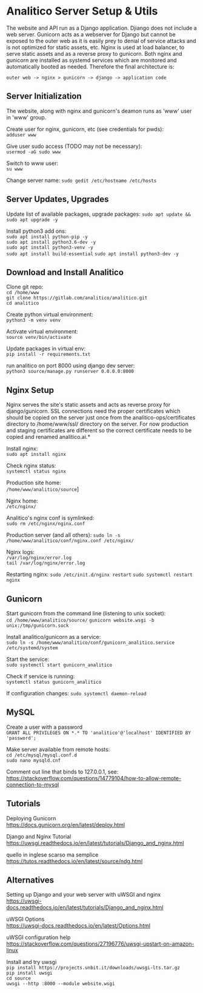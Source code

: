 
# Analitico Server Setup & Utils

The website and API run as a Django application. Djiango does not include a web server. Gunicorn acts as a webserver for Django but cannot be exposed to the outer web as it is easily prey to denial of service attacks and is not optimized for static assets, etc. Nginx is used at load balancer, to serve static assets and as a reverse proxy to gunicorn. Both nginx and gunicorn are installed as systemd services which are monitored and automatically booted as needed. Therefore the final architecture is:   

`outer web -> nginx > gunicorn -> django -> application code`


## Server Initialization

The website, along with nginx and gunicorn's deamon runs as 'www' user in 'www' group.

Create user for nginx, gunicorn, etc (see credentials for pwds):   
`adduser www`

Give user sudo access (TODO may not be necessary):  
`usermod -aG sudo www`

Switch to www user:   
`su www`

Change server name:
`sudo gedit /etc/hostname /etc/hosts`

## Server Updates, Upgrades

Update list of available packages, upgrade packages:
`sudo apt update && sudo apt upgrade -y`

Install python3 add ons:  
`sudo apt install python-pip -y`   
`sudo apt install python3.6-dev -y`   
`sudo apt install python3-venv -y`   
`sudo apt install build-essential`
`sudo apt install python3-dev -y`   


## Download and Install Analitico

Clone git repo:   
`cd /home/www`  
`git clone https://gitlab.com/analitico/analitico.git`  
`cd analitico`  

Create python virtual environment:   
`python3 -m venv venv`  

Activate virtual environment:   
`source venv/bin/activate`  

Update packages in virtual env:  
`pip install -r requirements.txt`  

run analitico on port 8000 using django dev server:  
`python3 source/manage.py runserver 0.0.0.0:8000`  


## Nginx Setup

Nginx serves the site's static assets and acts as reverse proxy for django/gunicorn. SSL connections need the proper certificates which should be copied on the server just once from the analitico-ops/certificates directory to /home/www/ssl/ directory on the server. For now production and staging certificates are different so the correct certificate needs to be copied and renamed analitico.ai.*   

Install nginx:   
`sudo apt install nginx`    

Check nginx status:   
`systemctl status nginx`   

Production site home:  
`/home/www/analitico/source`]

Nginx home:  
`/etc/nginx/`

Analitico's nginx conf is symlinked:  
`sudo rm /etc/nginx/nginx.conf`  

Production server (and all others):
`sudo ln -s /home/www/analitico/conf/nginx.conf /etc/nginx/`  

Nginx logs:  
`/var/log/nginx/error.log`  
`tail /var/log/nginx/error.log`

Restarting nginx:
`sudo /etc/init.d/nginx restart`
`sudo systemctl restart nginx`

## Gunicorn

Start gunicorn from the command line (listening to unix socket):  
`cd /home/www/analitico/source/`
`gunicorn website.wsgi -b unix:/tmp/gunicorn.sock`

Install analitico/gunicorn as a service:  
`sudo ln -s /home/www/analitico/conf/gunicorn_analitico.service /etc/systemd/system`  

Start the service:  
`sudo systemctl start gunicorn_analitico`  
 
Check if service is running:  
`systemctl status gunicorn_analitico`  

If configuration changes:
`sudo systemctl daemon-reload`


## MySQL

Create a user with a password  
`GRANT ALL PRIVILEGES ON *.* TO 'analitico'@'localhost' IDENTIFIED BY 'password';`

Make server available from remote hosts:   
`cd /etc/mysql/mysql.conf.d`  
`sudo nano mysqld.cnf`  

Comment out line that binds to 127.0.0.1, see:    
https://stackoverflow.com/questions/14779104/how-to-allow-remote-connection-to-mysql


## Tutorials

Deploying Gunicorn   
https://docs.gunicorn.org/en/latest/deploy.html   

Django and Nginx Tutorial   
https://uwsgi.readthedocs.io/en/latest/tutorials/Django_and_nginx.html

quello in inglese scarso ma semplice
https://tutos.readthedocs.io/en/latest/source/ndg.html

## Alternatives

Setting up Django and your web server with uWSGI and nginx   
https://uwsgi-docs.readthedocs.io/en/latest/tutorials/Django_and_nginx.html

uWSGI Options  
https://uwsgi-docs.readthedocs.io/en/latest/Options.html  

uWSGI configuration help  
https://stackoverflow.com/questions/27196776/uwsgi-upstart-on-amazon-linux  

Install and try uwsgi  
`pip install https://projects.unbit.it/downloads/uwsgi-lts.tar.gz`  
`pip install uwsgi`  
`cd source`  
`uwsgi --http :8000 --module website.wsgi`  
